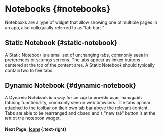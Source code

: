 # Notebooks {#notebooks}

Notebooks are a type of widget that allow showing one of multiple pages in an app, also colloquially referred to as "tab bars."

## **Static Notebook** {#static-notebook}

A Static Notebook is a small set of unchanging tabs, commonly seen in preferences or settings screens. The tabs appear as linked buttons centered at the top of the content area. A Static Notebook should typically contain two to five tabs.

## **Dynamic Notebook** {#dynamic-notebook}

A Dynamic Notebook is a way for an app to provide user-managable tabbing functionality, commonly seen in web browsers. The tabs appear attached to the toolbar on their own tab bar above the relevant content. Tabs are able to be rearranged and closed and a "new tab" button is at the left ot the notebook widget.

#### Next Page: [Icons](/docs/human-interface-guidelines/icons) {.text-right}